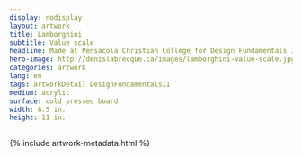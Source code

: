 ```yaml
---
display: nodisplay
layout: artwork
title: Lamborghini
subtitle: Value scale
headline: Made at Pensacola Christian College for Design Fundamentals II
hero-image: http://denislabrecque.ca/images/lamborghini-value-scale.jpg
categories: artwork
lang: en
tags: artworkDetail DesignFundamentalsII
medium: acrylic
surface: cold pressed board
width: 8.5 in.
height: 11 in.
---
```

{% include artwork-metadata.html %}
